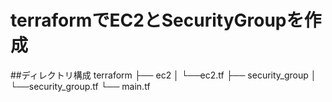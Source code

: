 # terraformでEC2とSecurityGroupを作成  

##ディレクトリ構成
terraform
├── ec2
│   └──ec2.tf
├── security_group
│   └──security_group.tf
└── main.tf
  
